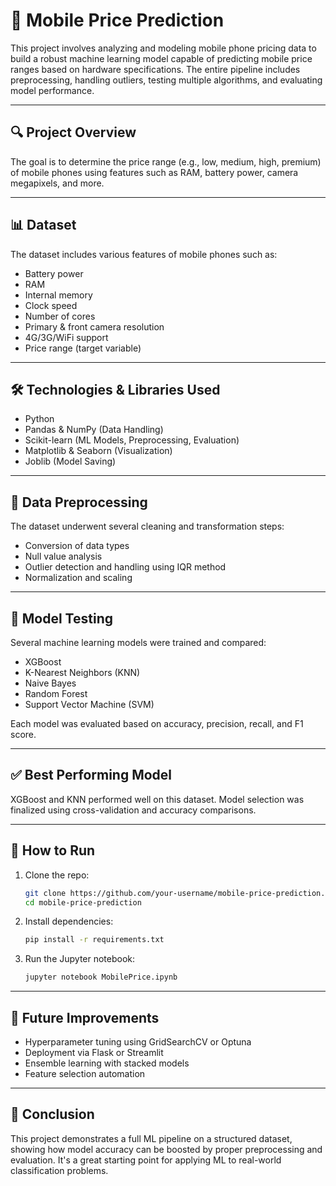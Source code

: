 # 📱 Mobile Price Prediction

This project involves analyzing and modeling mobile phone pricing data to build a robust machine learning model capable of predicting mobile price ranges based on hardware specifications. The entire pipeline includes preprocessing, handling outliers, testing multiple algorithms, and evaluating model performance.

---

## 🔍 Project Overview

The goal is to determine the price range (e.g., low, medium, high, premium) of mobile phones using features such as RAM, battery power, camera megapixels, and more.

---

## 📊 Dataset

The dataset includes various features of mobile phones such as:

- Battery power
- RAM
- Internal memory
- Clock speed
- Number of cores
- Primary & front camera resolution
- 4G/3G/WiFi support
- Price range (target variable)

---

## 🛠️ Technologies & Libraries Used

- Python
- Pandas & NumPy (Data Handling)
- Scikit-learn (ML Models, Preprocessing, Evaluation)
- Matplotlib & Seaborn (Visualization)
- Joblib (Model Saving)

---

## 🧼 Data Preprocessing

The dataset underwent several cleaning and transformation steps:

- Conversion of data types
- Null value analysis
- Outlier detection and handling using IQR method
- Normalization and scaling

---

## 🧪 Model Testing

Several machine learning models were trained and compared:

- XGBoost
- K-Nearest Neighbors (KNN)
- Naive Bayes
- Random Forest
- Support Vector Machine (SVM)

Each model was evaluated based on accuracy, precision, recall, and F1 score.

---

## ✅ Best Performing Model

XGBoost and KNN performed well on this dataset. Model selection was finalized using cross-validation and accuracy comparisons.

---

## 📁 How to Run

1. Clone the repo:
   ```bash
   git clone https://github.com/your-username/mobile-price-prediction.git
   cd mobile-price-prediction
   ```

2. Install dependencies:
   ```bash
   pip install -r requirements.txt
   ```

3. Run the Jupyter notebook:
   ```bash
   jupyter notebook MobilePrice.ipynb
   ```

---

## 🧠 Future Improvements

- Hyperparameter tuning using GridSearchCV or Optuna
- Deployment via Flask or Streamlit
- Ensemble learning with stacked models
- Feature selection automation

---

## 📌 Conclusion

This project demonstrates a full ML pipeline on a structured dataset, showing how model accuracy can be boosted by proper preprocessing and evaluation. It's a great starting point for applying ML to real-world classification problems.
